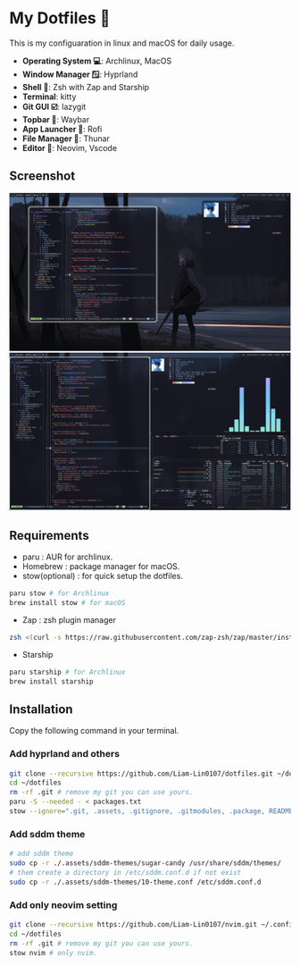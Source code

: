 # My Dotfiles 👑

This is my configuaration in linux and macOS for daily usage.

- **Operating System 💻**: Archlinux, MacOS
- **Window Manager 🪟**: Hyprland
- **Shell 🌟**: Zsh with Zap and Starship
- **Terminal**: kitty
- **Git GUI ☑️**: lazygit
- **Topbar 💈**: Waybar
- **App Launcher 🚗**: Rofi
- **File Manager 💼**: Thunar
- **Editor 📰**: Neovim, Vscode

## Screenshot

![Alt text](./.assets/screenshots/screenshot-float.png?raw=true)
![Alt text](./.assets/screenshots/screenshot-tile.png?raw=true)

## Requirements

- paru : AUR for archlinux.
- Homebrew : package manager for macOS.
- stow(optional) : for quick setup the dotfiles.

```bash
paru stow # for Archlinux
brew install stow # for macOS
```

- Zap : zsh plugin manager

```zsh
zsh <(curl -s https://raw.githubusercontent.com/zap-zsh/zap/master/install.zsh)
```

- Starship

```zsh
paru starship # for Archlinux
brew install starship
```

## Installation

Copy the following command in your terminal.

### Add hyprland and others

```bash
git clone --recursive https://github.com/Liam-Lin0107/dotfiles.git ~/dotfiles
cd ~/dotfiles
rm -rf .git # remove my git you can use yours.
paru -S --needed - < packages.txt
stow --ignore=".git, .assets, .gitignore, .gitmodules, .package, README.md" */ # Everything except .gitignore, .git folder, and etc.
```

### Add sddm theme

```bash
# add sddm theme
sudo cp -r ./.assets/sddm-themes/sugar-candy /usr/share/sddm/themes/
# them create a directory in /etc/sddm.conf.d if not exist
sudo cp -r ./.assets/sddm-themes/10-theme.conf /etc/sddm.conf.d

```

### Add only neovim setting

```bash
git clone --recursive https://github.com/Liam-Lin0107/nvim.git ~/.config/nvim
cd ~/dotfiles
rm -rf .git # remove my git you can use yours.
stow nvim # only nvim.
```
